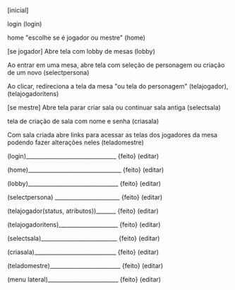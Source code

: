 [inicial]

login  (login)

home "escolhe se é jogador ou mestre"  (home)





[se jogador]
Abre tela com lobby de mesas  (lobby)

Ao entrar em uma mesa, abre tela com seleção de personagem ou criação de um novo  (selectpersona)

Ao clicar, redireciona a tela da mesa "ou tela do personagem" (telajogador), (telajogadoritens)





[se mestre]
Abre tela parar criar sala ou continuar sala antiga  (selectsala)

tela de criação de sala com nome e senha (criasala)





Com sala criada abre links para acessar as telas dos jogadores da mesa podendo fazer alterações neles (teladomestre)









(login)________________________________	{feito}	(editar)

(home)_________________________________ {feito}	(editar)

(lobby)________________________________	{feito}	(editar)

(selectpersona)	_______________________	{feito}	(editar)

(telajogador(status, atributos))_______	{feito}	(editar)

(telajogadoritens)_____________________	{feito}	(editar)

(selectsala)___________________________	{feito}	(editar)

(criasala)_____________________________ {feito}	(editar)

(teladomestre)_________________________	{feito}	(editar)

(menu lateral)_________________________	{feito}	(editar)
